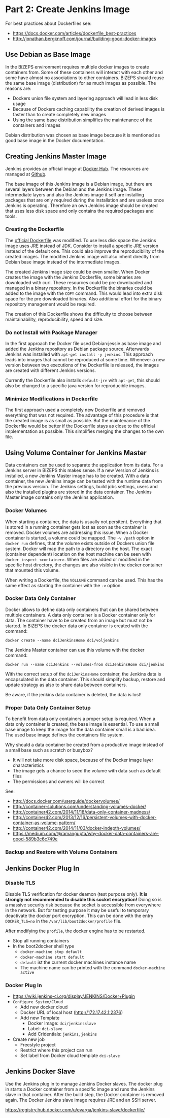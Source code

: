 #   Part 2: Create Jenkins Image
For best practices about Dockerfiles see:

- https://docs.docker.com/articles/dockerfile_best-practices
- http://jonathan.bergknoff.com/journal/building-good-docker-images

##  Use Debian as Base Image
In the BiZEPS environment requires multiple docker images to create containers from.
Some of these containers will interact with each other and some have almost no associations
to other containers.
BiZEPS should reuse the same base image (distribution) for as much images as possible.
The reasons are:

- Dockers union file system and layering approach will lead in less disk usage
- Because of Dockers caching capability the creation of derived images is faster
  than to create completely new images
- Using the same base distribution simplifies the maintenance of the containers and images

Debian distribution was chosen as base image because it is mentioned as
good base image in the Docker documentation.

##  Creating Jenkins Master Image
Jenkins provides an official image at [Docker Hub](https://registry.hub.docker.com/_/jenkins/).
The resources are managed at [Github](https://github.com/jenkinsci/docker).

The base image of this Jenkins image is a Debian image, but there are several layers between the 
Debian and the Jenkins image.
These intermediate layers and also the Jenkins image it self are installing packages that are only
required during the installation and are useless once Jenkins is operating.
Therefore an own Jenkins image should be created that uses less disk space and only contains the
required packages and tools.

### Creating the Dockerfile
The [official Dockerfile](https://github.com/jenkinsci/docker) was modified.
To use less disk space the Jenkins image uses JRE instead of JDK.
Consider to install a specific JRE version instead of the default one.
This could also improve the reproducibility of the created images.
The modified Jenkins image will also inherit directly from Debian base image instead of the
intermediate images.

The created Jenkins image size could be even smaller.
When Docker creates the image with the Jenkins Dockerfile,
some binaries are downloaded with curl.
These resources could be pre downloaded and managed in a binary repository.
In the Dockerfile the binaries could be added to the image with the `COPY` command.
This would lead into extra disk space for the pre downloaded binaries.
Also additional effort for the binary repository management would be required.

The creation of this Dockerfile shows the difficulty to choose between maintainability,
reproducibility, speed and size.

### Do not Install with Package Manager
In the first approach the Docker file used Debian:jessie as base image and added
the Jenkins repository as Debian package source.
Afterwards Jenkins was installed with `apt-get install -y jenkins`.
This approach leads into images that cannot be reproduced at some time.
Whenever a new version between two executions of the Dockerfile is released,
the images are created with different Jenkins versions.

Currently the Dockerfile also installs `default-jre` with `apt-get`,
this should also be changed to a specific java version for reproducible images.

### Minimize Modifications in Dockerfile
The first approach used a completely new Dockerfile and removed everything that was not required.
The advantage of this procedure is that the created image is as small as possible.
But the maintenance of the Dockerfile would be better if the Dockerfile stays as close to the
official implementation as possible.
This simplifies merging the changes to the own file.

##  Using Volume Container for Jenkins Master
Data containers can be used to separate the application from its data.
For a Jenkins server in BiZEPS this makes sense.
If a new Version of Jenkins is installed, a new Jenkins Master image has to be created.
With a data container, the new Jenkins image can be tested with the runtime data from the previous version.
The Jenkins settings, build jobs settings, users and also the installed plugins are stored in the data container.
The Jenkins Master image contains only the Jenkins application.

###	Docker Volumes
When starting a container, the data is usually not persitent.
Everything that is stored in a running container gets lost as soon as the container is removed.
Docker volumes are addressing this issue.
When a Docker container is started, a volume could be mapped.
The `-v /path` option in `docker run` defines, that the volume exists outside of Dockers union file system.
Docker will map the path to a directory on the host.
The exact (container dependent) location on the host machine can be seen with `docker inspect <container>`.
When files are added or modified in the specific host directory,
the changes are also visible in the docker container that mounted this volume.

When writing a Dockerfile, the `VOLLUME` command can be used.
This has the same effect as starting the container with the `-v` option.

###	Docker Data Only Container
Docker allows to define data only containers that can be shared between multiple containers.
A data only container is a Docker container only for data.
The container have to be created from an image but must not be started.
In BiZEPS the docker data only container is created with the command:

`docker create --name dciJenkinsHome dci/voljenkins`

The Jenkins Master container can use this volume with the docker command:

`docker run --name dciJenkins --volumes-from dciJenkinsHome dci/jenkins`

With the correct setup of the `dciJenkinsHome` container,
the Jenkins data is encapsulated in the data container.
This should simplify backup, restore and update strategy as also to share data between containers.

Be aware, if the jenkins data container is deleted, the data is lost!

###	Proper Data Only Container Setup
To benefit from data only containers a proper setup is required.
When a data only container is created, the base image is essential.
To use a small base image to keep the image for the data container small is a bad idea.
The used base image defines the containers file system.


Why should a data container be created from a productive image instead of a small base such as scratch or busybox?

- It will not take more disk space, because of the Docker image layer characteristics 
- The image gets a chance to seed the volume with data such as default files
- The permissions and owners will be correct

See:

- http://docs.docker.com/userguide/dockervolumes/
- http://container-solutions.com/understanding-volumes-docker/
- http://container42.com/2014/11/18/data-only-container-madness/
- http://container42.com/2013/12/16/persistent-volumes-with-docker-container-as-volume-pattern/
- http://container42.com/2014/11/03/docker-indepth-volumes/
- https://medium.com/@ramangupta/why-docker-data-containers-are-good-589b3c6c749e

###	Backup and Restore with Volume Containers

##  Jenkins Docker Plug In

### Disable TLS
Disable TLS verification for docker deamon (test purpose only).
**It is strongly not recommended to disable this socket encryption!**
Doing so is a massive security risk because the socket is accessible from everywhere in the network.
But for testing purpose it may be useful to temporary deactivate the docker port encryption.
This can be done with the entry `DOCKER_TLS=no` in the `/var/lib/boot2docker/profile` file.

After modifying the `profile`, the docker engine has to be restarted.
- Stop all running containers
- In the boot2docker shell type
  - `docker-machine stop default`
  - `docker-machine start default`
  - `default` ist the current docker machines instance name
  - The machine name can be printed with the command `docker-machine active`
  
### Docker Plug In
- https://wiki.jenkins-ci.org/display/JENKINS/Docker+Plugin
- `Configure System/Cloud`
  - Add new docker cloud
  - Docker URL of local host (http://172.17.42.1:2376)
  - Add new Template
    - Docker Image: `dci/jenkinsslave`
    - Label: `dci-slave`
    - Add Cridentials: `jenkins`, `jenkins`
- Create new job
  - Freestyle project
  - Restrict where this project can run
  - Set label from Docker cloud template `dci-slave`

## Jenkins Docker Slave
Use the Jenkins plug in to manage Jenkins Docker slaves.
The docker plug in starts a Docker container from a specific image and
runs the Jenkins slave in that container.
After the build step, the Docker container is removed again.
The Docker Jenkins slave image requires JRE and an SSH server.

https://registry.hub.docker.com/u/evarga/jenkins-slave/dockerfile/
